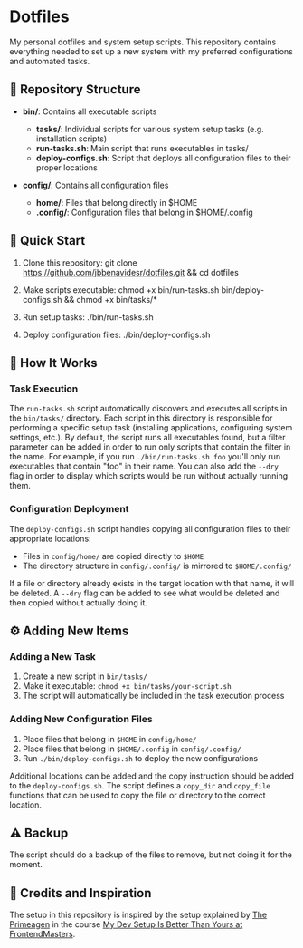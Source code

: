 # Dotfiles

My personal dotfiles and system setup scripts. This repository contains everything needed to set up a new system with my preferred configurations and automated tasks.

## 📂 Repository Structure

- **bin/**: Contains all executable scripts
  - **tasks/**: Individual scripts for various system setup tasks (e.g. installation scripts)
  - **run-tasks.sh**: Main script that runs executables in tasks/
  - **deploy-configs.sh**: Script that deploys all configuration files to their proper locations

- **config/**: Contains all configuration files
  - **home/**: Files that belong directly in $HOME
  - **.config/**: Configuration files that belong in $HOME/.config

## 🚀 Quick Start

1. Clone this repository:
   git clone https://github.com/jbbenavidesr/dotfiles.git && cd dotfiles

2. Make scripts executable:
   chmod +x bin/run-tasks.sh bin/deploy-configs.sh && chmod +x bin/tasks/*

3. Run setup tasks:
   ./bin/run-tasks.sh

4. Deploy configuration files:
   ./bin/deploy-configs.sh

## 📝 How It Works

### Task Execution
The `run-tasks.sh` script automatically discovers and executes all scripts in the `bin/tasks/` directory. Each script in this directory is responsible for performing a specific setup task (installing applications, configuring system settings, etc.). By default, the script runs all executables found, but a filter parameter can be added in order to run only scripts that contain the filter in the name. For example, if you run `./bin/run-tasks.sh foo` you'll only run executables that contain "foo" in their name. You can also add the `--dry` flag in order to display which scripts would be run without actually running them.

### Configuration Deployment
The `deploy-configs.sh` script handles copying all configuration files to their appropriate locations:
- Files in `config/home/` are copied directly to `$HOME`
- The directory structure in `config/.config/` is mirrored to `$HOME/.config/`

If a file or directory already exists in the target location with that name, it will be deleted. A `--dry` flag can be added to see what would be deleted and then copied without actually doing it.

## ⚙️ Adding New Items

### Adding a New Task
1. Create a new script in `bin/tasks/`
2. Make it executable: `chmod +x bin/tasks/your-script.sh`
3. The script will automatically be included in the task execution process

### Adding New Configuration Files
1. Place files that belong in `$HOME` in `config/home/`
2. Place files that belong in `$HOME/.config` in `config/.config/`
3. Run `./bin/deploy-configs.sh` to deploy the new configurations

Additional locations can be added and the copy instruction should be added to the `deploy-configs.sh`. The script defines a `copy_dir` and `copy_file` functions that can be used to copy the file or directory to the correct location.

## ⚠️ Backup
The script should do a backup of the files to remove, but not doing it for the moment.

## 🙏 Credits and Inspiration

The setup in this repository is inspired by the setup explained by [The Primeagen](https://github.com/ThePrimeagen) in the course [My Dev Setup Is Better Than Yours at FrontendMasters](https://frontendmasters.com/courses/developer-productivity-v2/).
